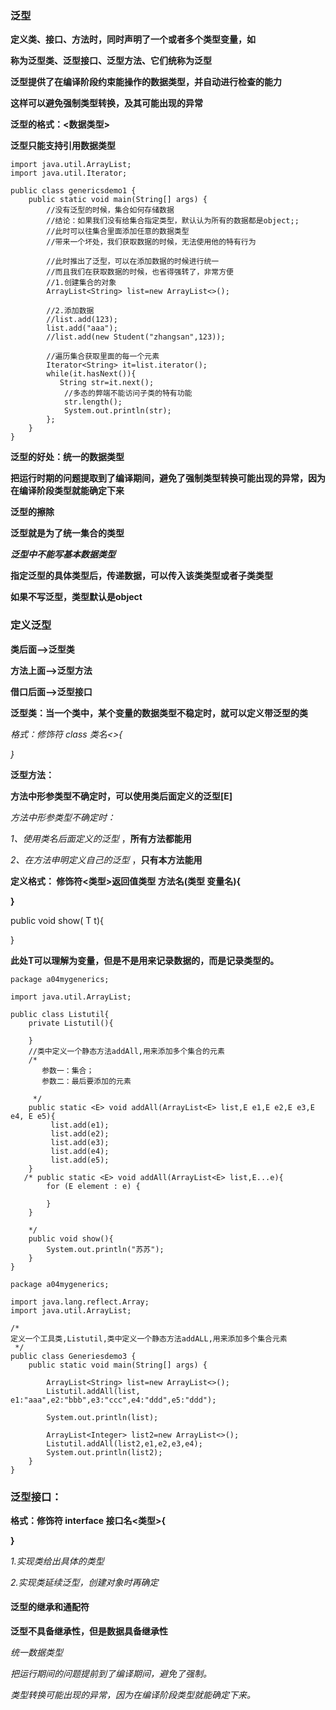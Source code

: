 ###   泛型

**定义类、接口、方法时，同时声明了一个或者多个类型变量，如<E>**

**称为泛型类、泛型接口、泛型方法、它们统称为泛型**

**泛型提供了在编译阶段约束能操作的数据类型，并自动进行检查的能力**

**这样可以避免强制类型转换，及其可能出现的异常**

**泛型的格式：<数据类型>**

**泛型只能支持引用数据类型**

```
import java.util.ArrayList;
import java.util.Iterator;

public class genericsdemo1 {
    public static void main(String[] args) {
        //没有泛型的时候，集合如何存储数据
        //结论：如果我们没有给集合指定类型，默认认为所有的数据都是object;;
        //此时可以往集合里面添加任意的数据类型
        //带来一个坏处，我们获取数据的时候，无法使用他的特有行为

        //此时推出了泛型，可以在添加数据的时候进行统一
        //而且我们在获取数据的时候，也省得强转了，非常方便
        //1.创建集合的对象
        ArrayList<String> list=new ArrayList<>();

        //2.添加数据
        //list.add(123);
        list.add("aaa");
        //list.add(new Student("zhangsan",123));

        //遍历集合获取里面的每一个元素
        Iterator<String> it=list.iterator();
        while(it.hasNext()){
           String str=it.next();
            //多态的弊端不能访问子类的特有功能
            str.length();
            System.out.println(str);
        };
    }
}
```

**泛型的好处：统一的数据类型**

**把运行时期的问题提取到了编译期间，避免了强制类型转换可能出现的异常，因为在编译阶段类型就能确定下来**

**泛型的擦除**

**泛型就是为了统一集合的类型**

***泛型中不能写基本数据类型***

**指定泛型的具体类型后，传递数据，可以传入该类类型或者子类类型**

**如果不写泛型，类型默认是object**

###   定义泛型

**类后面—>泛型类**

**方法上面—>泛型方法**

**借口后面—>泛型接口**

**泛型类：当一个类中，某个变量的数据类型不稳定时，就可以定义带泛型的类**

*格式：修饰符 class 类名<>{*

*}*

**泛型方法：**

**方法中形参类型不确定时，可以使用类后面定义的泛型[E]**

*方法中形参类型不确定时：*

*1、使用类名后面定义的泛型*  ，**所有方法都能用**

*2、在方法申明定义自己的泛型*  ，**只有本方法能用**

**定义格式： 修饰符<类型>返回值类型  方法名(类型  变量名){**



**}**

public <T >  void show( T t){

}

**此处T可以理解为变量，但是不是用来记录数据的，而是记录类型的。**

```
package a04mygenerics;

import java.util.ArrayList;

public class Listutil{
    private Listutil(){

    }
    //类中定义一个静态方法addAll,用来添加多个集合的元素
    /*
       参数一：集合；
       参数二：最后要添加的元素

     */
    public static <E> void addAll(ArrayList<E> list,E e1,E e2,E e3,E e4, E e5){
         list.add(e1);
         list.add(e2);
         list.add(e3);
         list.add(e4);
         list.add(e5);
    }
   /* public static <E> void addAll(ArrayList<E> list,E...e){
        for (E element : e) {
            
        }
    }
    
    */
    public void show(){
        System.out.println("苏苏");
    }
}
```

```
package a04mygenerics;

import java.lang.reflect.Array;
import java.util.ArrayList;

/*
定义一个工具类,Listutil,类中定义一个静态方法addALL,用来添加多个集合元素
 */
public class Generiesdemo3 {
    public static void main(String[] args) {

        ArrayList<String> list=new ArrayList<>();
        Listutil.addAll(list, e1:"aaa",e2:"bbb",e3:"ccc",e4:"ddd",e5:"ddd");

        System.out.println(list);

        ArrayList<Integer> list2=new ArrayList<>();
        Listutil.addAll(list2,e1,e2,e3,e4);
        System.out.println(list2);
    }
}
```

### 泛型接口：

**格式：修饰符  interface  接口名<类型>{**

**}**

*1.实现类给出具体的类型*

*2.实现类延续泛型，创建对象时再确定*

#### 泛型的继承和通配符

**泛型不具备继承性，但是数据具备继承性**

*统一数据类型*

*把运行期间的问题提前到了编译期间，避免了强制。*

*类型转换可能出现的异常，因为在编译阶段类型就能确定下来。*